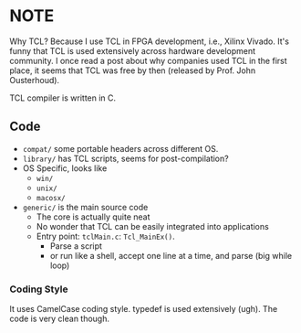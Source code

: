 # NOTE

Why TCL? Because I use TCL in FPGA development, i.e., Xilinx Vivado.
It's funny that TCL is used extensively across hardware development community.
I once read a post about why companies used TCL in the first place, it seems
that TCL was free by then (released by Prof. John Ousterhoud).

TCL compiler is written in C.

## Code

- `compat/` some portable headers across different OS.
- `library/` has TCL scripts, seems for post-compilation?
- OS Specific, looks like
	- `win/`
	- `unix/`
	- `macosx/`
- `generic/` is the main source code
	- The core is actually quite neat
	- No wonder that TCL can be easily integrated into applications
	- Entry point: `tclMain.c`: `Tcl_MainEx()`.
		- Parse a script
		- or run like a shell, accept one line at a time, and parse (big while loop)

### Coding Style

It uses CamelCase coding style. typedef is used extensively (ugh).
The code is very clean though.
